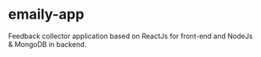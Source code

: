 # emaily-app
Feedback collector application based on ReactJs for front-end and NodeJs &amp; MongoDB in backend.
